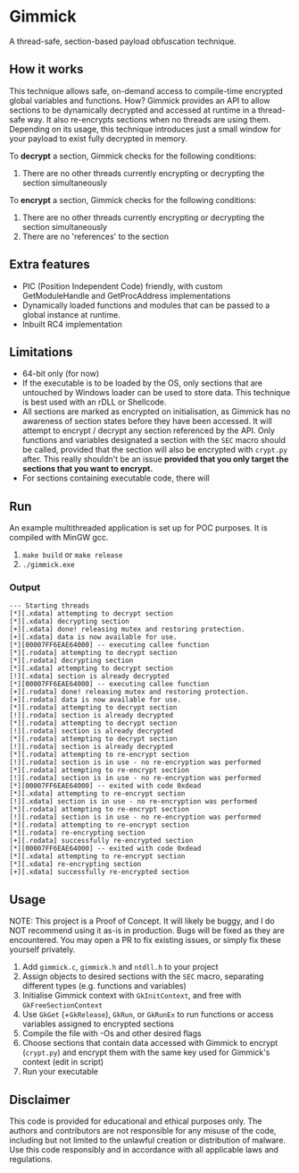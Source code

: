 # Gimmick

A thread-safe, section-based payload obfuscation technique.

## How it works
This technique allows safe, on-demand access to compile-time encrypted global variables and functions.
How? Gimmick provides an API to allow sections to be dynamically decrypted and accessed at runtime in a thread-safe way.
It also re-encrypts sections when no threads are using them.
Depending on its usage, this technique introduces just a small window for your payload to exist fully decrypted in memory.


To **decrypt** a section, Gimmick checks for the following conditions:
1. There are no other threads currently encrypting or decrypting the section simultaneously

To **encrypt** a section, Gimmick checks for the following conditions:
1. There are no other threads currently encrypting or decrypting the section simultaneously
2. There are no 'references' to the section


## Extra features

- PIC (Position Independent Code) friendly, with custom GetModuleHandle and GetProcAddress implementations
- Dynamically loaded functions and modules that can be passed to a global instance at runtime.
- Inbuilt RC4 implementation

## Limitations
- 64-bit only (for now)
- If the executable is to be loaded by the OS, only sections that are untouched by Windows loader can be used to store data. 
This technique is best used with an rDLL or Shellcode.
- All sections are marked as encrypted on initialisation, as Gimmick has no awareness of section states before they have been accessed.
It will attempt to encrypt / decrypt any section referenced by the API. Only functions and variables designated a section with the `SEC`
macro should be called, provided that the section will also be encrypted with `crypt.py` after. This really shouldn't be an issue 
**provided that you only target the sections that you want to encrypt.**
- For sections containing executable code, there will

## Run
An example multithreaded application is set up for POC purposes. It is compiled with MinGW gcc.
1. `make build` or `make release`
2. `./gimmick.exe`

### Output
```
--- Starting threads
[*][.xdata] attempting to decrypt section
[*][.xdata] decrypting section
[+][.xdata] done! releasing mutex and restoring protection.
[+][.xdata] data is now available for use.
[*][00007FF6EAE64000] -- executing callee function
[*][.rodata] attempting to decrypt section
[*][.rodata] decrypting section
[*][.xdata] attempting to decrypt section
[!][.xdata] section is already decrypted
[*][00007FF6EAE64000] -- executing callee function
[+][.rodata] done! releasing mutex and restoring protection.
[+][.rodata] data is now available for use.
[*][.rodata] attempting to decrypt section
[!][.rodata] section is already decrypted
[*][.rodata] attempting to decrypt section
[!][.rodata] section is already decrypted
[*][.rodata] attempting to decrypt section
[!][.rodata] section is already decrypted
[*][.rodata] attempting to re-encrypt section
[!][.rodata] section is in use - no re-encryption was performed
[*][.rodata] attempting to re-encrypt section
[!][.rodata] section is in use - no re-encryption was performed
[*][00007FF6EAE64000] -- exited with code 0xdead
[*][.xdata] attempting to re-encrypt section
[!][.xdata] section is in use - no re-encryption was performed
[*][.rodata] attempting to re-encrypt section
[!][.rodata] section is in use - no re-encryption was performed
[*][.rodata] attempting to re-encrypt section
[*][.rodata] re-encrypting section
[+][.rodata] successfully re-encrypted section
[*][00007FF6EAE64000] -- exited with code 0xdead
[*][.xdata] attempting to re-encrypt section
[*][.xdata] re-encrypting section
[+][.xdata] successfully re-encrypted section
```

## Usage
NOTE: This project is a Proof of Concept. It will likely be buggy, and I do NOT recommend using it as-is in production. 
Bugs will be fixed as they are encountered. You may open a PR to fix existing issues,
or simply fix these yourself privately.

1. Add `gimmick.c`, `gimmick.h` and `ntdll.h` to your project
2. Assign objects to desired sections with the `SEC` macro, separating different types (e.g. functions and variables)
3. Initialise Gimmick context with `GkInitContext`, and free with `GkFreeSectionContext`
4. Use `GkGet` (+`GkRelease`), `GkRun`, or `GkRunEx` to run functions or access variables assigned to encrypted sections
5. Compile the file with -Os and other desired flags
6. Choose sections that contain data accessed with Gimmick to encrypt (`crypt.py`) and encrypt them with the same key used
for Gimmick's context (edit in script)
7. Run your executable

## Disclaimer
This code is provided for educational and ethical
purposes only. The authors and contributors are not responsible for any
misuse of the code, including but not limited to the unlawful creation or
distribution of malware. Use this code responsibly and in accordance
with all applicable laws and regulations.
